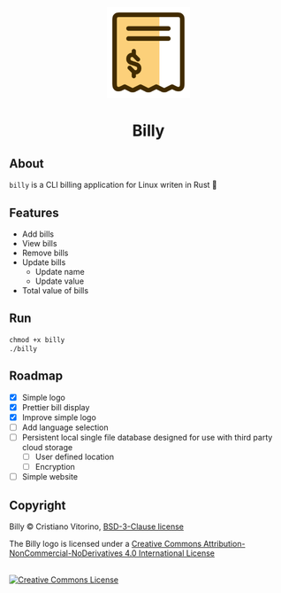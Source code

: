 <p align="center">
    <img src="https://raw.githubusercontent.com/cristianovitorino/billy/main/icon.png" alt="icon" width="150"/>
</p>

<h1 align="center">
    Billy
</h1>

## About
`billy` is a CLI billing application for Linux writen in Rust 🦀

## Features
- Add bills
- View bills
- Remove bills
- Update bills
  - Update name
  - Update value
- Total value of bills

## Run
```
chmod +x billy
./billy
```

## Roadmap
- [x] Simple logo
- [x] Prettier bill display
- [x] Improve simple logo
- [ ] Add language selection
- [ ] Persistent local single file database designed for use with third party cloud storage
    - [ ] User defined location
    - [ ] Encryption
- [ ] Simple website

## Copyright

Billy © Cristiano Vitorino, [BSD-3-Clause license](https://opensource.org/licenses/BSD-3-Clause)

<div>
The Billy logo is licensed under a <a rel="license" href="http://creativecommons.org/licenses/by-nc-nd/4.0/">Creative Commons Attribution-NonCommercial-NoDerivatives 4.0 International License</a>

<br/><a rel="license" href="http://creativecommons.org/licenses/by-nc-nd/4.0/"><img alt="Creative Commons License" style="border-width:0" src="https://licensebuttons.net/l/by-nc-nd/4.0/88x31.png" /></a>
</div>
